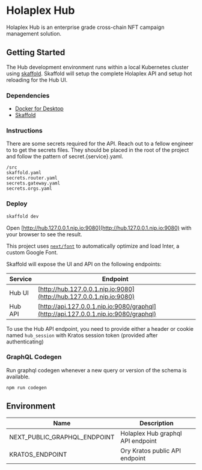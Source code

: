 # Holaplex Hub

Holaplex Hub is an enterprise grade cross-chain NFT campaign management solution.

## Getting Started

The Hub development environment runs within a local Kubernetes cluster using [skaffold](https://skaffold.dev/). Skaffold will setup the complete Holaplex API and setup hot reloading for the Hub UI.

### Dependencies

- [Docker for Desktop](https://docs.docker.com/desktop/)
- [Skaffold](https://skaffold.dev/)

### Instructions

There are some secrets required for the API. Reach out to a fellow engineer to to get the secrets files. They should be placed in the root of the project and follow the pattern of secret.{service}.yaml.

```
/src
skaffold.yaml
secrets.router.yaml
secrets.gateway.yaml
secrets.orgs.yaml
```

### Deploy

```bash
skaffold dev
```

Open [http://hub.127.0.0.1.nip.io:9080](http://hub.127.0.0.1.nip.io:9080) with your browser to see the result.

This project uses [`next/font`](https://nextjs.org/docs/basic-features/font-optimization) to automatically optimize and load Inter, a custom Google Font.

Skaffold will expose the UI and API on the following endpoints:

| Service | Endpoint                                                                             |
| ------- | ------------------------------------------------------------------------------------ |
| Hub UI  | [http://hub.127.0.0.1.nip.io:9080](http://hub.127.0.0.1.nip.io:9080)                 |
| Hub API | [http://api.127.0.0.1.nip.io:9080/graphql](http://api.127.0.0.1.nip.io:9080/graphql) |

To use the Hub API endpoint, you need to provide either a header or cookie named `hub_session` with Kratos session token (provided after authenticating)

### GraphQL Codegen

Run graphql codegen whenever a new query or version of the schema is available.

```
npm run codegen
```

## Environment

| Name                         | Description                       |
| ---------------------------- | --------------------------------- |
| NEXT_PUBLIC_GRAPHQL_ENDPOINT | Holaplex Hub graphql API endpoint |
| KRATOS_ENDPOINT              | Ory Kratos public API endpoint    |
